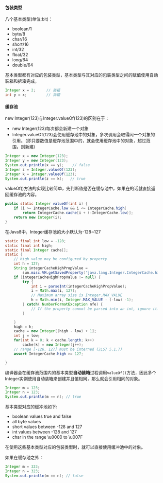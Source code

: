 #### 包装类型
八个基本类型(单位:bit)：
- boolean/1
- byte/8
- char/16
- short/16
- int/32
- float/32
- long/64
- double/64

基本类型都有对应的包装类型，基本类型与其对应的包装类型之间的赋值使用自动装箱和拆箱完成。
``` java
Integer x = 2;     // 装箱
int y = x;         // 拆箱
```

#### 缓存池
new Integer(123)与Integer.valueOf(123)的区别在于：
- new Integer(123)每次都会新建一个对象
- Integer.valueOf(123)会使用缓存池中的对象，多次调用会取得同一个对象的引用。（即只要数值是缓存池范围中的，就会使用缓存池中的对象，超过范围，则新建）
``` java
Integer x = new Integer(123);
Integer y = new Integer(123);
System.out.println(x == y);    // false
Integer z = Integer.valueOf(123);
Integer k = Integer.valueOf(123);
System.out.println(z == k);   // true
```
valueOf()方法的实现比较简单，先判断值是否在缓存池中，如果在的话就直接返回缓存池的内容。
``` java
public static Integer valueOf(int i) {
    if (i >= IntegerCache.low && i <= IntegerCache.high)
        return IntegerCache.cache[i + (-IntegerCache.low)];
    return new Integer(i);
}
```
在Java8中，Integer缓存池的大小默认为-128~127
``` java
static final int low = -128;
static final int high;
static final Integer cache[];
static {
    // high value may be configured by property
    int h = 127;
    String integerCacheHighPropValue =
        sun.misc.VM.getSavedProperty("java.lang.Integer.IntegerCache.high");
    if (integerCacheHighPropValue != null) {
        try {
            int i = parseInt(integerCacheHighPropValue);
            i = Math.max(i, 127);
            // Maximum array size is Integer.MAX_VALUE
            h = Math.min(i, Integer.MAX_VALUE - (-low) -1);
        } catch( NumberFormatException nfe) {
            // If the property cannot be parsed into an int, ignore it.
        }

    }
    high = h;
    cache = new Integer[(high - low) + 1];
    int j = low;
    for(int k = 0; k < cache.length; k++)
        cache[k] = new Integer(j++);
    // range [-128, 127] must be interned (JLS7 5.1.7)
    assert IntegerCache.high >= 127;

}
```
编译器会在缓存池范围内的基本类型**自动装箱**过程调用`valueOf()`方法，因此多个Integer实例使用自动装箱来创建并且值相同，那么就会引用相同的对象。
``` java
Integer m = 123;
Integer n = 123;
System.out.println(m == n); // true
```
基本类型对应的缓冲池如下:
- boolean values true and false
- all byte values
- short values between -128 and 127
- int values between -128 and 127
- char in the range \u0000 to \u007F

在使用这些基本类型对应的包装类型时，就可以直接使用缓冲池中的对象。

如果在缓存池之外：
``` java
Integer m = 323;
Integer n = 323;
System.out.println(m == n); // false
```